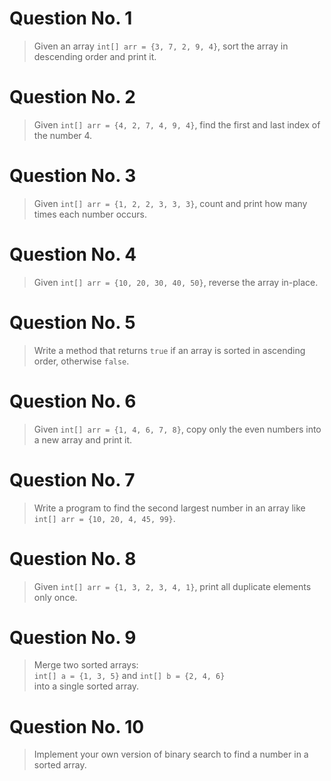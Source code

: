 # Question No. 1
> Given an array `int[] arr = {3, 7, 2, 9, 4}`, sort the array in descending order and print it.

# Question No. 2
> Given `int[] arr = {4, 2, 7, 4, 9, 4}`, find the first and last index of the number 4.

# Question No. 3
> Given `int[] arr = {1, 2, 2, 3, 3, 3}`, count and print how many times each number occurs.

# Question No. 4
> Given `int[] arr = {10, 20, 30, 40, 50}`, reverse the array in-place.

# Question No. 5
> Write a method that returns `true` if an array is sorted in ascending order, otherwise `false`.

# Question No. 6
> Given `int[] arr = {1, 4, 6, 7, 8}`, copy only the even numbers into a new array and print it.

# Question No. 7
> Write a program to find the second largest number in an array like `int[] arr = {10, 20, 4, 45, 99}`.

# Question No. 8
> Given `int[] arr = {1, 3, 2, 3, 4, 1}`, print all duplicate elements only once.

# Question No. 9
> Merge two sorted arrays:  
> `int[] a = {1, 3, 5}` and `int[] b = {2, 4, 6}`  
> into a single sorted array.

# Question No. 10
> Implement your own version of binary search to find a number in a sorted array.
